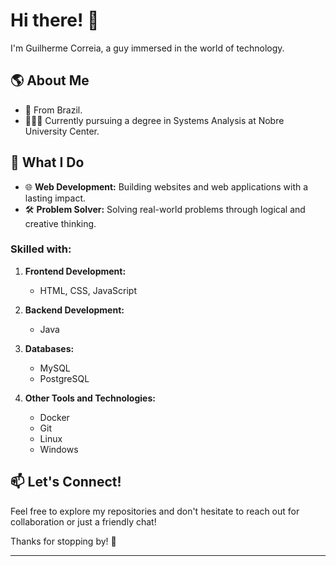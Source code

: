 # Hi there! 👋
I'm Guilherme Correia, a guy immersed in the world of technology.

## 🌎 About Me
- 📍 From Brazil.
- 👨🏻‍💻 Currently pursuing a degree in Systems Analysis at Nobre University Center.

## 🚀 What I Do
- 🌐 **Web Development:** Building websites and web applications with a lasting impact.
- 🛠️ **Problem Solver:** Solving real-world problems through logical and creative thinking.

### Skilled with:
1. **Frontend Development:**
   - HTML, CSS, JavaScript

2. **Backend Development:**
   - Java

3. **Databases:**
   - MySQL
   - PostgreSQL

4. **Other Tools and Technologies:**
   - Docker
   - Git
   - Linux
   - Windows

## 📫 Let's Connect!

Feel free to explore my repositories and don't hesitate to reach out for collaboration or just a friendly chat!

Thanks for stopping by! 🚀

---
